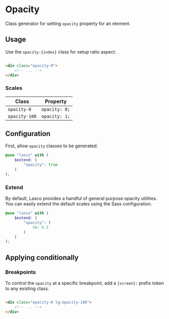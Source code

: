 # Opacity

Class generator for setting `opacity` property for an element.

## Usage

Use the `opacity-{index}` class for setup ratio aspect.

```html

<div class="opacity-0">
    <!-- ... -->
</div>
```

### Scales

| Class         | Property      |
|---------------|---------------|
| `opacity-0`   | `opacity: 0;` |
| `opacity-100` | `opacity: 1;` |

## Configuration

First, allow `opacity` classes to be generated.

```scss
@use "lasco" with (
    $extend: (
        "opacity": true
    )
);
```

### Extend

By default, Lasco provides a handful of general purpose opacity utilities. You can easily extend the default scales
using the Sass configuration.

```scss
@use "lasco" with (
    $extend: (
        "opacity": (
            50: 0.5
        )
    )
);
```

## Applying conditionally

### Breakpoints

To control the `opacity` at a specific breakpoint, add a `{screen}:` prefix token to any existing class.

```html

<div class="opacity-0 lg:opacity-100">
    <!-- ... -->
</div>
```
